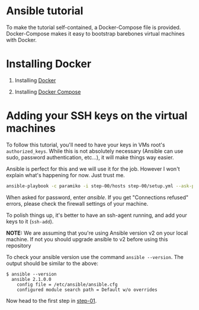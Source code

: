 Ansible tutorial
================

To make the tutorial self-contained, a Docker-Compose file is provided.
Docker-Compose makes it easy to bootstrap barebones virtual machines with
Docker.

# Installing Docker

1. Installing [Docker](https://docs.docker.com/engine/installation/)

1. Installing [Docker Compose](https://docs.docker.com/compose/install/)

# Adding your SSH keys on the virtual machines


To follow this tutorial, you'll need to have your keys in VMs root's `authorized_keys`.
While this is not absolutely necessary (Ansible can use sudo, password authentication,
etc...), it will make things way easier.

Ansible is perfect for this and we will use it for the job. However I won't
explain what's happening for now. Just trust me.

```bash
ansible-playbook -c paramiko -i step-00/hosts step-00/setup.yml --ask-pass --become
```


When asked for password, enter _ansible_. If you get "Connections refused" errors, please check the firewall settings of your machine.

To polish things up, it's better to have an ssh-agent running, and add your keys
to it (`ssh-add`).

**NOTE:** We are assuming that you're using Ansible version v2 on your local machine. If not you should upgrade ansible to v2 before using this repository

To check your ansible version use the command `ansible --version`. The output should be similar to the above:

    $ ansible --version
      ansible 2.1.0.0
        config file = /etc/ansible/ansible.cfg
        configured module search path = Default w/o overrides

Now head to the first step in [step-01](https://github.com/leucos/ansible-tuto/tree/master/step-01).
